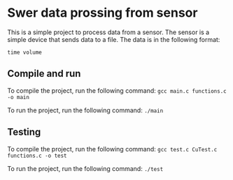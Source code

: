 # Swer data prossing from sensor
This is a simple project to process data from a sensor. The sensor is a simple device that sends data to a file. The data is in the following format:
```
time volume
```
## Compile and run
To compile the project, run the following command:
`gcc main.c functions.c -o main`

To run the project, run the following command:
`./main`

## Testing
To compile the project, run the following command:
`gcc test.c CuTest.c functions.c -o test`

To run the project, run the following command:
`./test`
